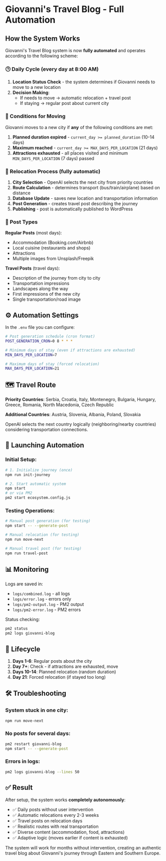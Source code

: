 # Giovanni's Travel Blog - Full Automation

## How the System Works

Giovanni's Travel Blog system is now **fully automated** and operates according to the following scheme:

### 🕒 Daily Cycle (every day at 8:00 AM)

1. **Location Status Check** - the system determines if Giovanni needs to move to a new location
2. **Decision Making**:
   - If needs to move → automatic relocation + travel post
   - If staying → regular post about current city

### 📍 Conditions for Moving

Giovanni moves to a new city if **any** of the following conditions are met:

1. **Planned duration expired** - `current_day >= planned_duration` (10-14 days)
2. **Maximum reached** - `current_day >= MAX_DAYS_PER_LOCATION` (21 days)
3. **Attractions exhausted** - all places visited and minimum `MIN_DAYS_PER_LOCATION` (7 days) passed

### 🚗 Relocation Process (fully automatic)

1. **City Selection** - OpenAI selects the next city from priority countries
2. **Route Calculation** - determines transport (bus/train/airplane) based on distance
3. **Database Update** - saves new location and transportation information
4. **Post Generation** - creates travel post describing the journey
5. **Publishing** - post is automatically published to WordPress

### 📝 Post Types

**Regular Posts** (most days):
- Accommodation (Booking.com/Airbnb)
- Local cuisine (restaurants and shops)
- Attractions
- Multiple images from Unsplash/Freepik

**Travel Posts** (travel days):
- Description of the journey from city to city
- Transportation impressions
- Landscapes along the way
- First impressions of the new city
- Single transportation/road image

## ⚙️ Automation Settings

In the `.env` file you can configure:

```bash
# Post generation schedule (cron format)
POST_GENERATION_CRON=0 8 * * *

# Minimum days of stay (even if attractions are exhausted)
MIN_DAYS_PER_LOCATION=7

# Maximum days of stay (forced relocation)
MAX_DAYS_PER_LOCATION=21
```

## 🗺️ Travel Route

**Priority Countries**: Serbia, Croatia, Italy, Montenegro, Bulgaria, Hungary, Greece, Romania, North Macedonia, Czech Republic

**Additional Countries**: Austria, Slovenia, Albania, Poland, Slovakia

OpenAI selects the next country logically (neighboring/nearby countries) considering transportation connections.

## 🚀 Launching Automation

### Initial Setup:

```bash
# 1. Initialize journey (once)
npm run init-journey

# 2. Start automatic system
npm start
# or via PM2
pm2 start ecosystem.config.js
```

### Testing Operations:

```bash
# Manual post generation (for testing)
npm start -- --generate-post

# Manual relocation (for testing)
npm run move-next

# Manual travel post (for testing)
npm run travel-post
```

## 📊 Monitoring

Logs are saved in:
- `logs/combined.log` - all logs
- `logs/error.log` - errors only
- `logs/pm2-output.log` - PM2 output
- `logs/pm2-error.log` - PM2 errors

Status checking:
```bash
pm2 status
pm2 logs giovanni-blog
```

## 🔄 Lifecycle

1. **Days 1-6**: Regular posts about the city
2. **Day 7+**: Check - if attractions are exhausted, move
3. **Days 10-14**: Planned relocation (random duration)
4. **Day 21**: Forced relocation (if stayed too long)

## 🛠️ Troubleshooting

### System stuck in one city:
```bash
npm run move-next
```

### No posts for several days:
```bash
pm2 restart giovanni-blog
npm start -- --generate-post
```

### Errors in logs:
```bash
pm2 logs giovanni-blog --lines 50
```

## ✅ Result

After setup, the system works **completely autonomously**:
- ✅ Daily posts without user intervention
- ✅ Automatic relocations every 2-3 weeks
- ✅ Travel posts on relocation days
- ✅ Realistic routes with real transportation
- ✅ Diverse content (accommodation, food, attractions)
- ✅ Adaptive logic (moves earlier if content is exhausted)

The system will work for months without intervention, creating an authentic travel blog about Giovanni's journey through Eastern and Southern Europe. 
